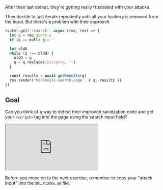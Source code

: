 After their last defeat, they're getting really frustrated with your attacks.

They decide to just iterate repeatedly until all your hackery is removed from the input. But there's a problem with their approach.

```js
router.get('/search', async (req, res) => {
  let q = req.query.q
  if (q == null) q = ''

  let oldQ
  while (q !== oldQ) {
    oldQ = q
    q = q.replace(/script/g, '')
  }

  const results = await getResults(q)
  res.render('hackoogle-search-page', { q, results })
})
```

## Goal

Can you think of a way to defeat their improved sanitization code and get your `<script>` tag into the page using the search input field?

<iframe src='http://localhost:4040'></iframe>

Before you move on to the next exercise, remember to copy your "attack input" into the `SOLUTIONS.md` file.
